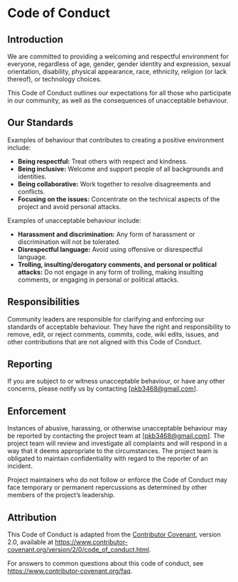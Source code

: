 # Code of Conduct

## Introduction

We are committed to providing a welcoming and respectful environment for everyone, regardless of age, gender, gender identity and expression, sexual orientation, disability, physical appearance, race, ethnicity, religion (or lack thereof), or technology choices.

This Code of Conduct outlines our expectations for all those who participate in our community, as well as the consequences of unacceptable behaviour.

## Our Standards

Examples of behaviour that contributes to creating a positive environment include:

- **Being respectful:** Treat others with respect and kindness.
- **Being inclusive:** Welcome and support people of all backgrounds and identities.
- **Being collaborative:** Work together to resolve disagreements and conflicts.
- **Focusing on the issues:** Concentrate on the technical aspects of the project and avoid personal attacks.

Examples of unacceptable behaviour include:

- **Harassment and discrimination:** Any form of harassment or discrimination will not be tolerated.
- **Disrespectful language:** Avoid using offensive or disrespectful language.
- **Trolling, insulting/derogatory comments, and personal or political attacks:** Do not engage in any form of trolling, making insulting comments, or engaging in personal or political attacks.

## Responsibilities

Community leaders are responsible for clarifying and enforcing our standards of acceptable behaviour. They have the right and responsibility to remove, edit, or reject comments, commits, code, wiki edits, issues, and other contributions that are not aligned with this Code of Conduct.

## Reporting

If you are subject to or witness unacceptable behaviour, or have any other concerns, please notify us by contacting [pkb3468@gmail.com].

## Enforcement

Instances of abusive, harassing, or otherwise unacceptable behaviour may be reported by contacting the project team at [pkb3468@gmail.com]. The project team will review and investigate all complaints and will respond in a way that it deems appropriate to the circumstances. The project team is obligated to maintain confidentiality with regard to the reporter of an incident.

Project maintainers who do not follow or enforce the Code of Conduct may face temporary or permanent repercussions as determined by other members of the project’s leadership.

## Attribution

This Code of Conduct is adapted from the [Contributor Covenant](https://www.contributor-covenant.org/version/2/0/code_of_conduct.html), version 2.0, available at https://www.contributor-covenant.org/version/2/0/code_of_conduct.html.

For answers to common questions about this code of conduct, see https://www.contributor-covenant.org/faq.

